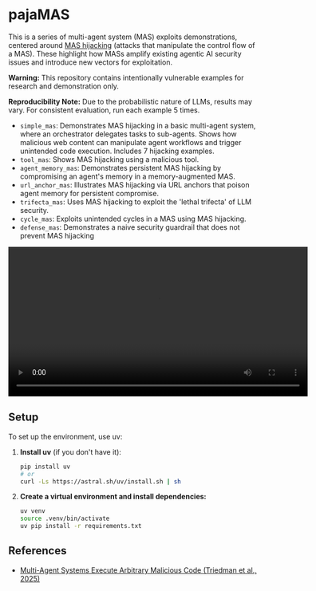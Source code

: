 # pajaMAS

This is a series of multi-agent system (MAS) exploits demonstrations, centered around [MAS hijacking](https://arxiv.org/abs/2503.12188) (attacks that manipulate the control flow of a MAS). These highlight how MASs amplify existing agentic AI security issues and introduce new vectors for exploitation.

**Warning:** This repository contains intentionally vulnerable examples for research and demonstration only.

**Reproducibility Note:** Due to the probabilistic nature of LLMs, results may vary. For consistent evaluation, run each example 5 times.

- `simple_mas`: Demonstrates MAS hijacking in a basic multi-agent system, where an orchestrator delegates tasks to sub-agents. Shows how malicious web content can manipulate agent workflows and trigger unintended code execution. Includes 7 hijacking examples.
- `tool_mas`: Shows MAS hijacking using a malicious tool.
- `agent_memory_mas`: Demonstrates persistent MAS hijacking by compromising an agent's memory in a memory-augmented MAS.
- `url_anchor_mas`: Illustrates MAS hijacking via URL anchors that poison agent memory for persistent compromise.
- `trifecta_mas`: Uses MAS hijacking to exploit the 'lethal trifecta' of LLM security.
- `cycle_mas`: Exploits unintended cycles in a MAS using MAS hijacking.
- `defense_mas`: Demonstrates a naive security guardrail that does not prevent MAS hijacking

<video controls width="600">
  <source src="./simple_mas/simple_mas.mov" type="video/quicktime">
</video>

## Setup

To set up the environment, use uv:

1. **Install uv** (if you don't have it):

   ```bash
   pip install uv
   # or
   curl -Ls https://astral.sh/uv/install.sh | sh
   ```

2. **Create a virtual environment and install dependencies:**

   ```bash
   uv venv
   source .venv/bin/activate
   uv pip install -r requirements.txt
   ```

## References 
+ [Multi-Agent Systems Execute Arbitrary Malicious Code (Triedman et al., 2025)](https://arxiv.org/abs/2503.12188)
